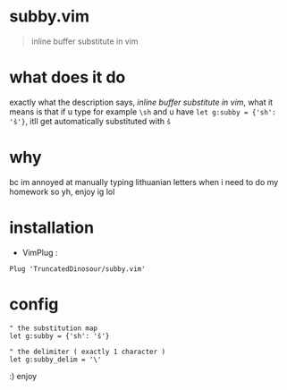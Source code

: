 # subby.vim

> inline buffer substitute in vim

# what does it do

exactly what the description says, _inline buffer substitute in vim_,
what it means is that if u type for example `\sh` and u have `let g:subby = {'sh': 'š'}`,
itll get automatically substituted with `š`

# why

bc im annoyed at manually typing lithuanian letters when i need to do my homework
so yh, enjoy ig lol

# installation

-   VimPlug :

```vim
Plug 'TruncatedDinosour/subby.vim'
```

# config

```vim
" the substitution map
let g:subby = {'sh': 'š'}

" the delimiter ( exactly 1 character )
let g:subby_delim = '\'
```

:) enjoy
